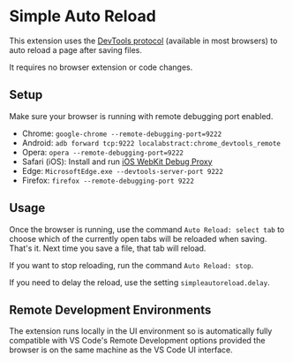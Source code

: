 Simple Auto Reload
==================

This extension uses the [DevTools protocol](https://github.com/cyrus-and/chrome-remote-interface/) (available in most browsers) to auto reload a page after saving files.

It requires no browser extension or code changes.


Setup
-----

Make sure your browser is running with remote debugging port enabled.

* Chrome: `google-chrome --remote-debugging-port=9222`
* Android: `adb forward tcp:9222 localabstract:chrome_devtools_remote`
* Opera: `opera --remote-debugging-port=9222`
* Safari (iOS): Install and run [iOS WebKit Debug Proxy](https://github.com/google/ios-webkit-debug-proxy)
* Edge: `MicrosoftEdge.exe --devtools-server-port 9222`
* Firefox: `firefox --remote-debugging-port 9222`


Usage
-----

Once the browser is running, use the command `Auto Reload: select tab` to choose
which of the currently open tabs will be reloaded when saving. That's it. Next
time you save a file, that tab will reload.

If you want to stop reloading, run the command `Auto Reload: stop`.

If you need to delay the reload, use the setting `simpleautoreload.delay`.

Remote Development Environments
-----
The extension runs locally in the UI environment so is automatically fully compatible with VS Code's Remote Development options provided the browser is on the same machine as the VS Code UI interface.
